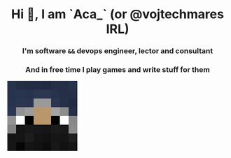 <p align="center">
  <h1 align="center"> Hi 👋, I am `Aca_` (or @vojtechmares IRL)</h1>
  <h3 align="center">I'm software <code>&&</code> devops engineer, lector and consultant</h3>
  <h3 align="center">And in free time I play games and write stuff for them</h3>
  <img src="https://raw.githubusercontent.com/acaslab/.github/main/assets/Aca_.png" />
</p>